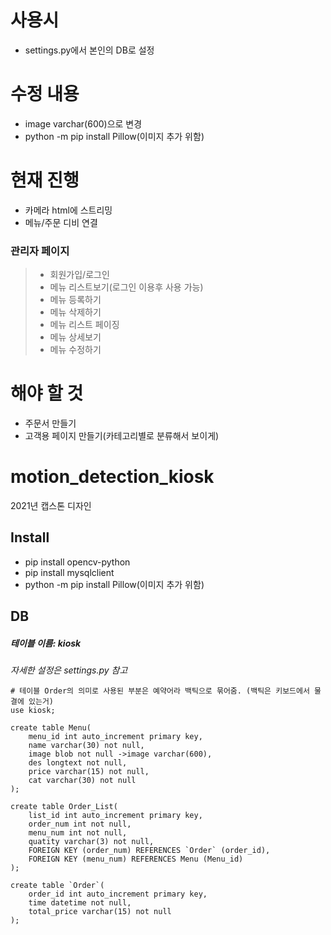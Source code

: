 # 사용시
- settings.py에서 본인의 DB로 설정
# 수정 내용
- image varchar(600)으로 변경
- python -m pip install Pillow(이미지 추가 위함)
# 현재 진행
- 카메라 html에 스트리밍
- 메뉴/주문 디비 연결 
  
### 관리자 페이지
> - 회원가입/로그인 
> - 메뉴 리스트보기(로그인 이용후 사용 가능)
> - 메뉴 등록하기
> - 메뉴 삭제하기
> - 메뉴 리스트 페이징 
> - 메뉴 상세보기
> - 메뉴 수정하기

# 해야 할 것
- 주문서 만들기
- 고객용 페이지 만들기(카테고리별로 분류해서 보이게) 

# motion_detection_kiosk
2021년 캡스톤 디자인

## Install
- pip install opencv-python
- pip install mysqlclient
- python -m pip install Pillow(이미지 추가 위함)

## DB
##### 테이블 이름: kiosk
*자세한 설정은 settings.py 참고*

```mysql
# 테이블 Order의 의미로 사용된 부분은 예약어라 백틱으로 묶어줌. (백틱은 키보드에서 물결에 있는거)  
use kiosk;

create table Menu(
    menu_id int auto_increment primary key,
    name varchar(30) not null,
    image blob not null ->image varchar(600),
    des longtext not null,
    price varchar(15) not null,
    cat varchar(30) not null
);

create table Order_List(
    list_id int auto_increment primary key,
    order_num int not null,
    menu_num int not null,
    quatity varchar(3) not null,
    FOREIGN KEY (order_num) REFERENCES `Order` (order_id),
	FOREIGN KEY (menu_num) REFERENCES Menu (Menu_id)
);

create table `Order`(  
    order_id int auto_increment primary key,
    time datetime not null,
    total_price varchar(15) not null
);
```
